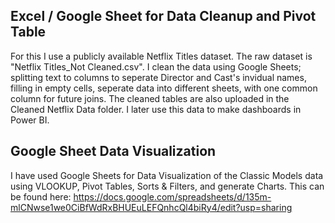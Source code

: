 ## Excel / Google Sheet for Data Cleanup and Pivot Table

For this I use a publicly available Netflix Titles dataset. The raw dataset is "Netflix Titles_Not Cleaned.csv".
I clean the data using Google Sheets; splitting text to columns to seperate Director and Cast's invidual names, filling in empty cells, seperate data into different sheets, with one common column for future joins.
The cleaned tables are also uploaded in the Cleaned Netflix Data folder.
I later use this data to make dashboards in Power BI.

## Google Sheet Data Visualization

I have used Google Sheets for Data Visualization of the Classic Models data using VLOOKUP, Pivot Tables, Sorts & Filters, and generate Charts. 
This can be found here: https://docs.google.com/spreadsheets/d/135m-mlCNwse1we0CiBfWdRxBHUEuLEFQnhcQl4biRy4/edit?usp=sharing

